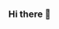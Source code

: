 ### Hi there 👋

<!--
**msatmod/msatmod** is a ✨ _special_ ✨ repository because its `README.md` (this file) appears on your GitHub profile.

Here are some ideas to get you started:

- 🔭 I’m currently working on ...
- 🌱 I’m currently learning ...
- 👯 I’m looking to collaborate on ...
- 🤔 I’m looking for help with ...
- 💬 Ask me about ...
- 📫 How to reach me: ...
- 😄 Pronouns: ...
- ⚡ Fun fact: ...



![Profile Views](https://komarev.com/ghpvc/?username=masatmod&color=blue&style=flat-square&label=PROFILE+VIEWS)


<p align="center"> <img align="center" a href="https://github.com/ryo-ma/github-profile-trophy" target="blank"><img src="https://github-profile-trophy.vercel.app/?username=msatmod" alt="msatmod" /></a> </p>

<p align="center"><img align="center" src="https://github-readme-stats.vercel.app/api/top-langs?username=msatmod&show_icons=true&locale=en&layout=compact" alt="msatmod" /></p> 

<p align="center">&nbsp;<img align="center" src="https://github-readme-streak-stats.herokuapp.com/?user=msatmod&" alt="msatmod" /></p>
-->
